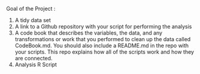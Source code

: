 Goal of the Project : 

1. A tidy data set
2. A link to a Github repository with your script for performing the analysis
3. A code book that describes the variables, the data, and any transformations or work that you performed to clean up the data called     CodeBook.md. You should also include a README.md in the repo with your scripts. This repo explains how all of the scripts work and how they are connected.
4. Analysis R Script